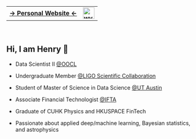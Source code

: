 <div align="center">
  <table >
    <tr>
      <td><b> <a href=https://wyhwong.github.io/wyhwong> &rarr; Personal Website &larr;</a>
      <td><b> <a href="https://linkedin.com/in/wyhwong" target="blank"><img align="upper" src="https://raw.githubusercontent.com/rahuldkjain/github-profile-readme-generator/master/src/images/icons/Social/linked-in-alt.svg" alt="wyhwong" height="30" width="30" /></a>
  </table>
</div>

<br />

## Hi, I am Henry 👋

  - Data Scientist II [@OOCL](https://www.oocl.com/)
  
  - Undergraduate Member [@LIGO Scientific Collaboration](https://www.ligo.org/)

  - Student of Master of Science in Data Science [@UT Austin](https://www.utexas.edu/)

  - Associate Financial Technologist [@IFTA](https://cftasia.org/)
  
  - Graduate of CUHK Physics and HKUSPACE FinTech
  
  - Passionate about applied deep/machine learning, Bayesian statistics, and astrophysics
